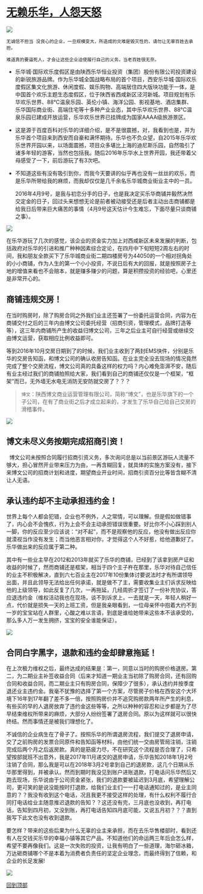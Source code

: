 [无赖乐华，人怨天怒](https://weibo.com/ttarticle/p/show?id=2309404230908143095256#_0)
=====
![](https://github.com/yangshuai5/Lewa-city-is-a-rogue/blob/master/Pictures/first.jpg)

`无诚信不担当 没良心的企业，一旦规模变大，所造成的灾难是毁灭性的，请勿让无辜百姓去承担。`

`难道真的要逼死人，才会让这些企业迫使履行自己的义务，当老百姓很无奈。`

* 乐华城·国际欢乐度假区是由陕西乐华恒业投资（集团）股份有限公司投资建设的新锐旅游品牌。作为乐华城全国战略布局的首个项目，西安乐华城·国际欢乐度假区集文化旅游、休闲度假、娱乐购物、高端居住四大版块功能于一体，是中国首个欢乐主题生态度假区，位于陕西省西咸新区泾河新城。项目规划有乐华欢乐世界、88℃温泉乐园、英伦小镇、海洋公园、影视基地、酒店集群、乐华国际商业街、高端住宅等十多种产业业态，其中乐华欢乐世界、88℃温泉乐园已建成开放运营，乐华欢乐世界已挂牌成为国家AAAA级旅游景区。

* 这是源于百度百科对乐华的详细介绍，是不是很震撼，对，我看到也是，并为乐华首个项目来到西安而自豪和满怀期待。乐华也不负众望，自2015年乐华欢乐世界开园以来，以场面震撼，项目众多堪比上海的迪尼斯乐园，自然吸引了诸多年轻的游客，当然也包括我。随后2016年乐华水上世界开园，我还带着父母感受了一下，前后游玩了有3次吧。

* 不知道这些有没有吸引到你，而我今天要讲的似乎再也没有一丝丝的欢乐，而是乐华所带给我的麻烦，而我却仅仅是几千余名乐华城商业街业主中的一员。

   2016年4月9号，是我与初恋分手的日子，也是我决定买乐华商铺并毅然决然交定金的日子，回过头来想想无论是前者被动接受还是后者主动出击商铺都是给我日后带来巨大痛苦的事情（4月9号这天估计今生难忘，下面尽量只谈商铺之事）。
   
![](https://github.com/yangshuai5/Lewa-city-is-a-rogue/blob/master/Pictures/two.jpg)

   在乐华游玩了几次的感觉，该企业的资金实力加上对西咸新区未来发展的判断，包括政府对乐华的引进和推广种种因素综合定论，在四月中下旬短短2周左右的时间，我和朋友全款买下了乐华城商业街二期四楼房号为44050的一个相对拐角处的小小商铺，作为人生的第一个小小投资，不说日后有大的回报，就是按照房子土地的增值来看也不会赔本，就是赚多赚少的问题，算是积攒投资的经验吧，心里还是非常开心的。
   
商铺违规交房！
-----
   在当时购房时，除了购房合同之外我们业主还签署了一份委托运营合同，内容为在商铺交付之后的三年内由博文公司委托经营（招商引资，管理模式，品牌打造等等），这三年内商铺所产生的收益归博文公司，三年之后业主可自行经营或继续交由博文运营，获取相应比例收益即可。

   等到2016年10月交房日期到了的时候，我们业主收到了两封EMS快件，分别是乐华的交房告知函，和博文公司的确认收房告知函。在业主完全没去现场的情况竟然完成了整个交房流程，博文公司真的具备这样的权力吗？内心难免澎湃不安，随后有业主经过我们的商铺拍照给大家，我们看到自己的商铺还仅仅是一个框架，“框架”而已，无外墙无水电无消防无安防就交房了？？？

>`博文`：陕西博文商业运营管理有限公司，简称“博文”，也是乐华旗下的一个子公司，在有了商业街之后才成立起来的，才发生了乐华自己给自己交房的滑稽事件。<br>

![](https://github.com/yangshuai5/Lewa-city-is-a-rogue/blob/master/Pictures/three.jpg)

博文未尽义务按期完成招商引资！
-----
   博文公司未按照合同履行招商引资义务，多次询问总是以当前景区游玩人流量不够大，担心冒然开业带来压力为由，一再含糊回复，就具体的实施方案没有，接下来博文公司的招商计划和进度，期望商业开业时间，招商引资百分比等皆含糊不清让人无语。

承认违约却不主动承担违约金！
-----
   世界上每个人都会犯错，企业也不例外，人之常情，可以理解。但是假如做错事了，内心会不会愧疚，行为上会不会主动承担错误很重要。好比你不小心踩到别人一脚，你的反应至少应该说：“对不起”，而不是观察他的反应，他没有做出反应你就漠视当作没有发生；而当他恶言相对你，才觉得这个人不好惹，给他道歉好了。乐华做出来的反应属于第二种。

   其中有一些业主早在2012和2013年就买了乐华的商铺，已经到了该拿到房产证和收益的时候了，然而商铺还是框架，相当于四个主子杵在那里，乐华对待自己信任的业主不积极解决，直到六七百业主在2017年10份集体讨要说法时才有所谓领导出面，并且此领导无法给出任何承诺，就是做不了主，需要收集业主们诉求反映给他的上级领导，如此反复了几次，一再拖延，几经周折才签订了一份补充协议，答应退违约金（维权活动我也在现场，谈不到诉求上，一去就是一天，年轻人稍好一点，代价就是损失一天的上班工资，但是我亲眼看到，一位母亲怀中抱着大约不到一岁的宝宝站在人群里，心酸之难以言语，到底是谁给她带来这些本不该承受的，那么多人万一发生拥挤，宝宝的安全谁能保证）。
    
![](https://github.com/yangshuai5/Lewa-city-is-a-rogue/blob/master/Pictures/four.jpg)

合同白字黑字，退款和违约金却肆意拖延！
-----
   在上次极力维权之后，最终达成的结果是：第一，同意以当时的购房价格退房。第二，为二期业主补签收益合同（后来才知道一期业主当初除了购房合同，还有回购合同和收益合同，而二期业主只有购房合同，保障少了很多），承认违约并按季度退还业主违约金。我毫不犹豫的选择了第一个方案，尽管房子价格在西安这个大环境下16年到17年翻了差不多一倍，按照购房价并不追究购房款两年所产生的利息，有些买的早的人退房放弃了违约金这些等等，之所以种种的容忍和让步都是为了尽早结束维权所带来的麻烦，大部分人纷纷签署了退房合同。原以为这样就可以很快终结。然而事情还是被我们理想化了。

   不诚信的企业病生在了骨子了。按照乐华的所谓退房流程，我们提交了退房申请，交了之前购房的发票合同原件和告知函等材料，由他们统一交由房管局注销，注销完成后两个月之后返房款。真的是筋疲力尽，不在研究这个流程是否合理了，只希望按部就班不出意外，我是2017年11月递交的退房申请，乐华告知2018年1月2号注销了合同，那么我是可以在2018年3月2号拿到自己的退房款，这几个日期从乐华那里得到，并被承认。然而到期时我没见到账户进账退款，打电话问乐华然后又跑去现场，乐华说由于公司资金紧张，我们的退款要被延迟到3月底，希望理解公司，更可笑的是说没能按时打退款，给我们业主们一一打电话通知过的，是业主同意的？？我没有收到这个电话，况且我更不接受这样的处理，有什么权利不履行合同打电话给业主随意推迟退款的告知？？这还没有完，三月底也没收到，再打电话，告知到四月初，又没到账，再打电话告知四月底可能，又说五月初？？？直到我写下此文也没有收到退款。

   要怎样？带来的这些后果为什么无辜的业主来承担，而在去乐华售楼部时，看到还有人在交钱买乐华的幸福小镇等其它产品，不知道他们的命运两三年后会怎么样，希望不要再像我们。这是一次失败的投资，让我有明白了一些道理，海尔砸冰箱，万达砸商铺哪个不是本着为消费者负责任的坚定企业理念，而最终得到了信赖，和企业的长足发展!
    
![](https://github.com/yangshuai5/Lewa-city-is-a-rogue/blob/master/Pictures/five.jpg)

[回到顶部](#readme)
